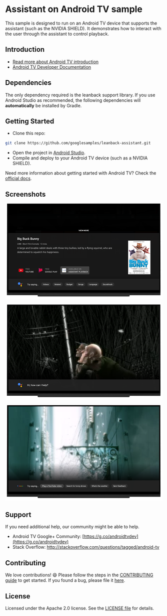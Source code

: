 # Assistant on Android TV sample

This sample is designed to run on an Android TV device that supports the assistant (such as the NVIDIA SHIELD). It demonstrates how to interact with the user through the assistant to control playback.

## Introduction

- [Read more about Android TV introduction](http://www.android.com/tv/)
- [Android TV Developer Documentation](http://developer.android.com/tv)

## Dependencies

The only dependency required is the leanback support library. If you use Android Studio as recommended, the following dependencies will **automatically** be installed by Gradle.

## Getting Started

- Clone this repo:

```sh
git clone https://github.com/googlesamples/leanback-assistant.git
```

- Open the project in [Android Studio][studio].
- Compile and deploy to your Android TV device (such as a NVIDIA SHIELD).

Need more information about getting started with Android TV? Check the [official docs][getting-started].

## Screenshots

[![Screenshot](screenshots/assistant_search.png)](https://raw.githubusercontent.com/googlesamples/leanback-assistant/master/screenshots/assistant_search.png)

[![Screenshot](screenshots/assistant_hello.png)](https://raw.githubusercontent.com/googlesamples/leanback-assistant/master/screenshots/assistant_hello.png)

[![Screenshot](screenshots/assistant_popup.png)](https://raw.githubusercontent.com/googlesamples/leanback-assistant/master/screenshots/assistant_popup.png)

## Support

If you need additional help, our community might be able to help.

- Android TV Google+ Community: [https://g.co/androidtvdev](https://g.co/androidtvdev)
- Stack Overflow: http://stackoverflow.com/questions/tagged/android-tv

## Contributing

We love contributions! :smile: Please follow the steps in the [CONTRIBUTING guide][contributing] to get started. If you found a bug, please file it [here][bugs].

## License

Licensed under the Apache 2.0 license. See the [LICENSE file][license] for details.

[store-apps]: https://play.google.com/store/apps/collection/promotion_3000e26_androidtv_apps_all
[studio]: https://developer.android.com/tools/studio/index.html
[getting-started]: https://developer.android.com/training/tv/start/start.html
[bugs]: https://github.com/googlesamples/androidtv-Leanback/issues/new
[contributing]: CONTRIBUTING.md
[license]: LICENSE